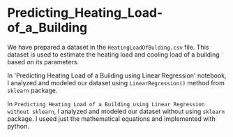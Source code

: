 # Predicting_Heating_Load-of_a_Building
We have prepared a dataset in the `HeatingLoadOfBulding.csv` file. This dataset is used to estimate the heating load and cooling load of a building based on its parameters.

In 'Predicting Heating Load of a Building using Linear Regression' notebook, I analyzed and modeled our dataset using `LinearRegression()` method from `sklearn` package.

In `Predicting Heating Load of a Building using Linear Regression without sklearn`, I analyzed and modeled our dataset without using `sklearn` package. I useed just the mathematical equations and implemented with python.

